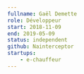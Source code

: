 ```yaml
---
fullname: Gaël Demette
role: Développeur
start: 2018-11-09
end: 2019-05-09
status: independent
github: Nainterceptor
startups:
    - e-chauffeur
---
```

